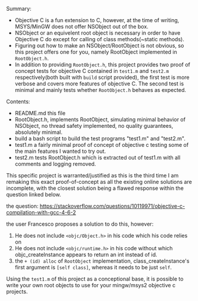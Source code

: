 Summary:
- Objective C is a fun extension to C, however, at the time of writing, MSYS/MinGW does not offer NSObject out of the box. 
- NSObject or an equivelent root object is necessary in order to have Objective C do except for calling of class methods(~static methods).
- Figuring out how to make an NSObject/RootObject is not obvious, so this project offers one for you, namely RootObject implemented in `RootObject.h`.
- In addition to providing `RootObject.h`, this project provides two proof of concept tests for objective C contained in `test1.m` and `test2.m` respectively(both built with `build` script provided), the first test is more verbose and covers more features of objective C. The second test is minimal and mainly tests whether `RootObject.h` behaves as expected.

Contents:
- README.md this file
- RootObject.h, implements RootObject, simulating minimal behavior of NSObject, no thread safety implemented, no quality guarantees, absolutely minimal.
- build a bash script to build the test programs "test1.m" and "test2.m".
- test1.m a fairly minimal proof of concept of objective c testing some of the main features I wanted to try out.
- test2.m tests RootObject.h which is extracted out of test1.m with all comments and logging removed.

This specific project is warranted/justified as this is the third time I am remaking this exact proof-of-concept as all the existing online solutions are incomplete, with the closest solution being a flawed response within the question linked below. 

the question: https://stackoverflow.com/questions/10119971/objective-c-compilation-with-gcc-4-6-2

the user Francesco proposes a solution to do this, however: 
1. He does not include `<objc/Object.h>` in his code which his code relies on
2. He does not include `<objc/runtime.h>` in his code without which objc_createInstance appears to return an int instead of id.
3. the `+ (id) alloc` of `RootObject` implementation, class_createInstance's first argument is `[self class]`, whereas it 
    needs to be just `self`.

Using the `test1.m` of this project as a conceptional base, it is possible to write your own root objects to use for your mingw/msys2 objective c projects.
